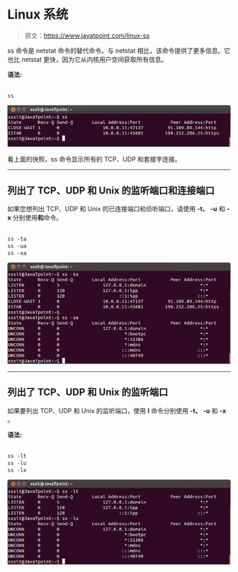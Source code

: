 # Linux 系统

> 原文：<https://www.javatpoint.com/linux-ss>

ss 命令是 netstat 命令的替代命令。与 netstat 相比，该命令提供了更多信息。它也比 netstat 更快，因为它从内核用户空间获取所有信息。

**语法:**

```

ss

```

![Linux ss1](img/a3795e3404cf96029692e3fad01e87bd.png)

看上面的快照，ss 命令显示所有的 TCP、UDP 和套接字连接。

* * *

## 列出了 TCP、UDP 和 Unix 的监听端口和连接端口

如果您想列出 TCP、UDP 和 Unix 的已连接端口和侦听端口，请使用 **-t、** **-u** 和 **-x** 分别使用**和**命令。

```

ss -ta
ss -ua
ss -xa

```

![Linux ss2](img/c2ffa2cabcaee8257cd8b0a94d6f1dca.png)

* * *

## 列出了 TCP、UDP 和 Unix 的监听端口

如果要列出 TCP、UDP 和 Unix 的监听端口，使用 **l** 命令分别使用 **-t、** **-u** 和 **-x** 。

**语法:**

```

ss -lt
ss -lu
ss -lx

```

![Linux ss3](img/3b17a4c20c54e373e86d322d640c63ed.png)